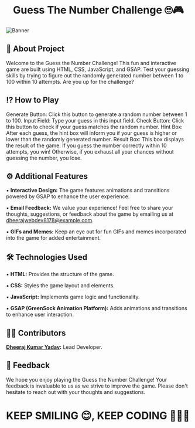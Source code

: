 <h1 align="center">Guess The Number Challenge 🙄🎮</h1>

![Banner]([https://github.com/Design-With-Dheeraj/Design-With-Dheeraj/assets/120724794/5a6a3829-0690-4d12-9a17-beb0fed517e5](https://github.com/Design-With-Dheeraj/Guess-The-Number/blob/main/assets/images/Work-Mockup-Showcase.png))

## 🚀 About Project

Welcome to the Guess the Number Challenge! This fun and interactive game are built using HTML, CSS, JavaScript, and GSAP. Test your guessing skills by trying to figure out the randomly generated number between 1 to 100 within 10 attempts. Are you up for the challenge?

## ⁉ How to Play
Generate Button: Click this button to generate a random number between 1 to 100.
Input Field: Type your guess in this input field.
Check Button: Click this button to check if your guess matches the random number.
Hint Box: After each guess, the hint box will inform you if your guess is higher or lower than the randomly generated number.
Result Box: This box displays the result of the game. If you guess the number correctly within 10 attempts, you win! Otherwise, if you exhaust all your chances without guessing the number, you lose.


## ⚙ Additional Features
▪ **Interactive Design:** The game features animations and transitions powered by GSAP to enhance the user experience.

▪ **Email Feedback:** We value your experience! Feel free to share your thoughts, suggestions, or feedback about the game by emailing us at dheerajwebdev8178@example.com.

▪ **GIFs and Memes:** Keep an eye out for fun GIFs and memes incorporated into the game for added entertainment.


## 🛠 Technologies Used
▪ **HTML:** Provides the structure of the game.

▪ **CSS:** Styles the game layout and elements.

▪ **JavaScript:** Implements game logic and functionality.

▪ **GSAP (GreenSock Animation Platform):** Adds animations and transitions to enhance user interaction.


## 🤝🏻 Contributors
**[Dheeraj Kumar Yadav](https://github.com/Design-With-Dheeraj):** Lead Developer.

## 💌 Feedback
We hope you enjoy playing the Guess the Number Challenge! Your feedback is invaluable to us as we strive to improve the game. Please don't hesitate to reach out with your thoughts and suggestions.

# KEEP SMILING 😊, KEEP CODING 👨🏻‍💻
